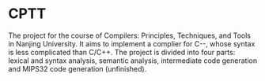 # CPTT
The project for the course of Compilers: Principles, Techniques, and Tools in Nanjing University.
It aims to implement a complier for C--, whose syntax is less complicated than C/C++. 
The project is divided into four parts: lexical and syntax analysis, semantic analysis, intermediate code generation and MIPS32 code generation (unfinished).
